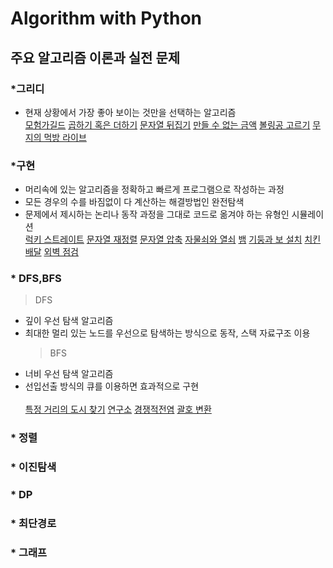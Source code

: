 # Algorithm with Python

## 주요 알고리즘 이론과 실전 문제

### \*그리디

- 현재 상황에서 가장 좋아 보이는 것만을 선택하는 알고리즘<br>
  [모험가길드](https://github.com/cheonjiwan/Algorithm/blob/master/%EA%B7%B8%EB%A6%AC%EB%94%94/%EB%AA%A8%ED%97%98%EA%B0%80%EA%B8%B8%EB%93%9C.py)
  [곱하기 혹은 더하기](https://github.com/cheonjiwan/Algorithm/blob/master/%EA%B7%B8%EB%A6%AC%EB%94%94/%EA%B3%B1%ED%95%98%EA%B8%B0%ED%98%B9%EC%9D%80%EB%8D%94%ED%95%98%EA%B8%B0.py)
  [문자열 뒤집기](https://github.com/cheonjiwan/Algorithm/blob/master/%EA%B7%B8%EB%A6%AC%EB%94%94/%EB%AC%B8%EC%9E%90%EC%97%B4%EB%92%A4%EC%A7%91%EA%B8%B0.py)
  [만들 수 없는 금액](https://github.com/cheonjiwan/Algorithm/blob/master/%EA%B7%B8%EB%A6%AC%EB%94%94/%EB%A7%8C%EB%93%A4%EC%88%98%EC%97%86%EB%8A%94%EA%B8%88%EC%95%A1.py)
  [볼링공 고르기](https://github.com/cheonjiwan/Algorithm/blob/master/%EA%B7%B8%EB%A6%AC%EB%94%94/%EB%B3%BC%EB%A7%81%EA%B3%B5%EA%B3%A0%EB%A5%B4%EA%B8%B0.py)
  [무지의 먹방 라이브](https://github.com/cheonjiwan/Algorithm/blob/master/%EA%B7%B8%EB%A6%AC%EB%94%94/%EB%AC%B4%EC%A7%80%EC%9D%98%EB%A8%B9%EB%B0%A9%EB%9D%BC%EC%9D%B4%EB%B8%8C.py)

### \*구현

- 머리속에 있는 알고리즘을 정확하고 빠르게 프로그램으로 작성하는 과정
- 모든 경우의 수를 바짐없이 다 계산하는 해결방법인 완전탐색
- 문제에서 제시하는 논리나 동작 과정을 그대로 코드로 옮겨야 하는 유형인 시뮬레이션<br>
  [럭키 스트레이트](https://github.com/cheonjiwan/Algorithm/blob/master/%EA%B5%AC%ED%98%84/%EB%9F%AD%ED%82%A4%EC%8A%A4%ED%8A%B8%EB%A0%88%EC%9D%B4%ED%8A%B8.py)
  [문자열 재정렬](https://github.com/cheonjiwan/Algorithm/blob/master/%EA%B5%AC%ED%98%84/%EB%AC%B8%EC%9E%90%EC%97%B4%EC%9E%AC%EC%A0%95%EB%A0%AC.py)
  [문자열 압축](https://github.com/cheonjiwan/Algorithm/blob/master/%EA%B5%AC%ED%98%84/%EB%AC%B8%EC%9E%90%EC%97%B4%EC%95%95%EC%B6%95.py)
  [자물쇠와 열쇠](https://github.com/cheonjiwan/Algorithm/blob/master/%EA%B5%AC%ED%98%84/%EC%9E%90%EB%AC%BC%EC%87%A0%EC%99%80%EC%97%B4%EC%87%A0.py)
  [뱀](https://github.com/cheonjiwan/Algorithm/blob/master/%EA%B5%AC%ED%98%84/%EB%B1%80.py)
  [기둥과 보 설치](https://github.com/cheonjiwan/Algorithm/blob/master/%EA%B5%AC%ED%98%84/%EA%B8%B0%EB%91%A5%EA%B3%BC%EB%B3%B4%EC%84%A4%EC%B9%98.py)
  [치킨배달](https://github.com/cheonjiwan/Algorithm/blob/master/%EA%B5%AC%ED%98%84/%EC%B9%98%ED%82%A8%EB%B0%B0%EB%8B%AC.py)
  [외벽 점검](https://github.com/cheonjiwan/Algorithm/blob/master/%EA%B5%AC%ED%98%84/%EC%99%B8%EB%B2%BD%EC%A0%90%EA%B2%80.py)

### \* DFS,BFS

> DFS

- 깊이 우선 탐색 알고리즘
- 최대한 멀리 있는 노드를 우선으로 탐색하는 방식으로 동작, 스택 자료구조 이용
  > BFS
- 너비 우선 탐색 알고리즘
- 선입선출 방식의 큐를 이용하면 효과적으로 구현<br><br>
  [특정 거리의 도시 찾기](https://github.com/cheonjiwan/Algorithm/blob/master/DFS_BFS/%ED%8A%B9%EC%A0%95%EA%B1%B0%EB%A6%AC%EC%9D%98%EB%8F%84%EC%8B%9C%EC%B0%BE%EA%B8%B0.py)
  [연구소](https://github.com/cheonjiwan/Algorithm/blob/master/DFS_BFS/%EC%97%B0%EA%B5%AC%EC%86%8C.py)
  [경쟁적전염](https://github.com/cheonjiwan/Algorithm/blob/master/DFS_BFS/%EA%B2%BD%EC%9F%81%EC%A0%81%EC%A0%84%EC%97%BC.py)
  [괄호 변환](https://github.com/cheonjiwan/Algorithm/blob/master/DFS_BFS/%EA%B4%84%ED%98%B8%EB%B3%80%ED%99%98.py)

### \* 정렬

### \* 이진탐색

### \* DP

### \* 최단경로

### \* 그래프
